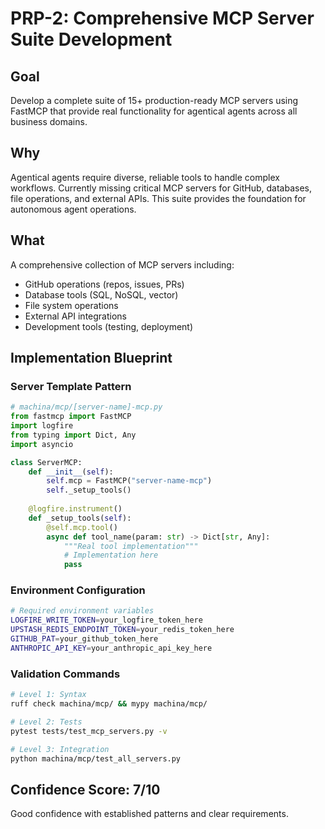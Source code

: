 # PRP-2: Comprehensive MCP Server Suite Development

## Goal
Develop a complete suite of 15+ production-ready MCP servers using FastMCP that provide real functionality for agentical agents across all business domains.

## Why
Agentical agents require diverse, reliable tools to handle complex workflows. Currently missing critical MCP servers for GitHub, databases, file operations, and external APIs. This suite provides the foundation for autonomous agent operations.

## What
A comprehensive collection of MCP servers including:
- GitHub operations (repos, issues, PRs)
- Database tools (SQL, NoSQL, vector)
- File system operations
- External API integrations
- Development tools (testing, deployment)

## Implementation Blueprint

### Server Template Pattern
```python
# machina/mcp/[server-name]-mcp.py
from fastmcp import FastMCP
import logfire
from typing import Dict, Any
import asyncio

class ServerMCP:
    def __init__(self):
        self.mcp = FastMCP("server-name-mcp")
        self._setup_tools()
    
    @logfire.instrument()
    def _setup_tools(self):
        @self.mcp.tool()
        async def tool_name(param: str) -> Dict[str, Any]:
            """Real tool implementation"""
            # Implementation here
            pass
```

### Environment Configuration
```bash
# Required environment variables
LOGFIRE_WRITE_TOKEN=your_logfire_token_here
UPSTASH_REDIS_ENDPOINT_TOKEN=your_redis_token_here
GITHUB_PAT=your_github_token_here
ANTHROPIC_API_KEY=your_anthropic_api_key_here
```

### Validation Commands
```bash
# Level 1: Syntax
ruff check machina/mcp/ && mypy machina/mcp/

# Level 2: Tests
pytest tests/test_mcp_servers.py -v

# Level 3: Integration
python machina/mcp/test_all_servers.py
```

## Confidence Score: 7/10
Good confidence with established patterns and clear requirements.